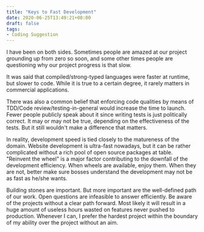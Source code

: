 ```yaml
---
title: "Keys to Fast Development"
date: 2020-06-25T13:49:21+08:00
draft: false
tags:
- Coding Suggestion
---
```


I have been on both sides. Sometimes people are amazed at our project grounding up from zero so soon, and some other times people are questioning why our project progress is that slow.

It was said that compiled/strong-typed languages were faster at runtime, but slower to code. While it is true to a certain degree, it rarely matters in commercial applications. 

There was also a common belief that enforcing code qualities by means of TDD/Code review/testing-in-general would increase the time to launch. Fewer people publicly speak about it since writing tests is just politically correct. It may or may not be true, depending on the effectiveness of the tests. But it still wouldn't make a difference that matters.

In reality, development speed is tied closely to the matureness of the domain. Website development is ultra-fast nowadays, but it can be rather complicated without a rich pool of open source packages at table. "Reinvent the wheel" is a major factor contributing to the downfall of the development efficiency. When wheels are available, enjoy them. When they are not, better make sure bosses understand the development may not be as fast as he/she wants. 

Building stones are important. But more important are the well-defined path of our work. Open questions are infeasible to answer efficiently. Be aware of the projects without a clear path forward. Most likely it will result in a huge amount of useless hours wasted on features never pushed to production. Whenever I can, I prefer the hardest project within the boundary of my ability over the project without an aim. 





